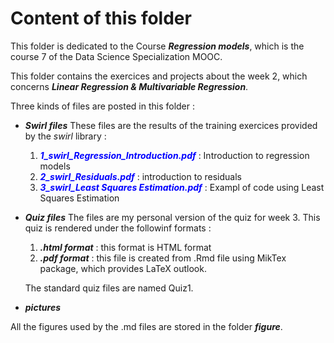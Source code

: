 # Content of this folder
This folder is dedicated to the Course ***Regression models***, which is the course 7 of the Data Science Specialization MOOC.

This folder contains the exercices and projects about the week 2, which concerns ***Linear Regression & Multivariable Regression***.

Three kinds of files are posted in  this folder :

 * ***Swirl files***
    These files are the results of the training exercices provided by the *swirl* library :
    1. <span style="color:blue">***1_swirl_Regression_Introduction.pdf***</span> : Introduction to regression models
    2. <span style="color:blue">***2_swirl_Residuals.pdf***</span> : introduction to residuals
    3. <span style="color:blue">***3_swirl_Least Squares Estimation.pdf***</span> : Exampl of code using Least Squares Estimation

 * ***Quiz files***
 The files are my personal version of the quiz for week 3. This quiz is rendered under the followinf formats :
    1. ***.html format*** : this format is HTML format	
    2. ***.pdf format*** : this file is created from .Rmd file using MikTex package, which provides LaTeX outlook.
    
    The standard quiz files are named Quiz1. 
    
 * ***pictures***

All the figures used by the .md files are stored in the folder ***figure***.
